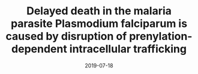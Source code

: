 ---
title: "Delayed death in the malaria parasite Plasmodium falciparum is caused by disruption of prenylation-dependent intracellular trafficking"
collection: publications
permalink: /publication/2019-delayed-death
excerpt:
date: 2019-07-18
venue: 'PLOS Biology'
teaser:
paperurl: '/files/2019-07-18-delayed-death.pdf'
link: 'https://doi.org/10.1371/journal.pbio.3000376'
citation: 'Kennedy K, Cobbold SA, Hanssen E, Birnbaum J, Spillman NJ, <b>McHugh E</b>, Brown H, Tilley L, Spielmann T, McConville MJ, Ralph SA. 2019. &quot;Delayed death in the malaria parasite <i>Plasmodium falciparum</i> is caused by disruption of prenylation-dependent intracellular trafficking.&quot; <i>PLOS Biol.</i> 18;17(7):e3000376.'
---